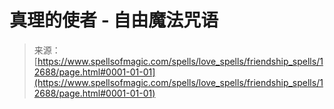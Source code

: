 <!--yml

category: 未分类

date: 2024-06-12 18:50:32

-->

# 真理的使者 - 自由魔法咒语

> 来源：[https://www.spellsofmagic.com/spells/love_spells/friendship_spells/12688/page.html#0001-01-01](https://www.spellsofmagic.com/spells/love_spells/friendship_spells/12688/page.html#0001-01-01)
